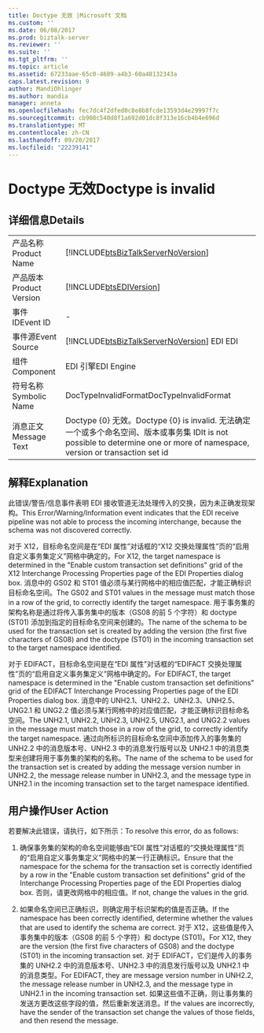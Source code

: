 ```yaml
---
title: Doctype 无效 |Microsoft 文档
ms.custom: ''
ms.date: 06/08/2017
ms.prod: biztalk-server
ms.reviewer: ''
ms.suite: ''
ms.tgt_pltfrm: ''
ms.topic: article
ms.assetid: 67233aae-65c0-4689-a4b3-60a48132343a
caps.latest.revision: 9
author: MandiOhlinger
ms.author: mandia
manager: anneta
ms.openlocfilehash: fec7dc4f2dfed0c8e8b8fcde13593d4e29997f7c
ms.sourcegitcommit: cb908c540d8f1a692d01dc8f313e16cb4b4e696d
ms.translationtype: MT
ms.contentlocale: zh-CN
ms.lasthandoff: 09/20/2017
ms.locfileid: "22239141"
---
```

# <a name="doctype-is-invalid"></a><span data-ttu-id="b2b81-102">Doctype 无效</span><span class="sxs-lookup"><span data-stu-id="b2b81-102">Doctype is invalid</span></span>
## <a name="details"></a><span data-ttu-id="b2b81-103">详细信息</span><span class="sxs-lookup"><span data-stu-id="b2b81-103">Details</span></span>  
  
|||  
|-|-|  
|<span data-ttu-id="b2b81-104">产品名称</span><span class="sxs-lookup"><span data-stu-id="b2b81-104">Product Name</span></span>|[!INCLUDE[btsBizTalkServerNoVersion](../includes/btsbiztalkservernoversion-md.md)]|  
|<span data-ttu-id="b2b81-105">产品版本</span><span class="sxs-lookup"><span data-stu-id="b2b81-105">Product Version</span></span>|[!INCLUDE[btsEDIVersion](../includes/btsediversion-md.md)]|  
|<span data-ttu-id="b2b81-106">事件 ID</span><span class="sxs-lookup"><span data-stu-id="b2b81-106">Event ID</span></span>|-|  
|<span data-ttu-id="b2b81-107">事件源</span><span class="sxs-lookup"><span data-stu-id="b2b81-107">Event Source</span></span>|[!INCLUDE[btsBizTalkServerNoVersion](../includes/btsbiztalkservernoversion-md.md)]<span data-ttu-id="b2b81-108"> EDI</span><span class="sxs-lookup"><span data-stu-id="b2b81-108"> EDI</span></span>|  
|<span data-ttu-id="b2b81-109">组件</span><span class="sxs-lookup"><span data-stu-id="b2b81-109">Component</span></span>|<span data-ttu-id="b2b81-110">EDI 引擎</span><span class="sxs-lookup"><span data-stu-id="b2b81-110">EDI Engine</span></span>|  
|<span data-ttu-id="b2b81-111">符号名称</span><span class="sxs-lookup"><span data-stu-id="b2b81-111">Symbolic Name</span></span>|<span data-ttu-id="b2b81-112">DocTypeInvalidFormat</span><span class="sxs-lookup"><span data-stu-id="b2b81-112">DocTypeInvalidFormat</span></span>|  
|<span data-ttu-id="b2b81-113">消息正文</span><span class="sxs-lookup"><span data-stu-id="b2b81-113">Message Text</span></span>|<span data-ttu-id="b2b81-114">Doctype {0} 无效。</span><span class="sxs-lookup"><span data-stu-id="b2b81-114">Doctype {0} is invalid.</span></span> <span data-ttu-id="b2b81-115">无法确定一个或多个命名空间、版本或事务集 ID</span><span class="sxs-lookup"><span data-stu-id="b2b81-115">It is not possible to determine one or more of namespace, version or transaction set id</span></span>|  
  
## <a name="explanation"></a><span data-ttu-id="b2b81-116">解释</span><span class="sxs-lookup"><span data-stu-id="b2b81-116">Explanation</span></span>  
 <span data-ttu-id="b2b81-117">此错误/警告/信息事件表明 EDI 接收管道无法处理传入的交换，因为未正确发现架构。</span><span class="sxs-lookup"><span data-stu-id="b2b81-117">This Error/Warning/Information event indicates that the EDI receive pipeline was not able to process the incoming interchange, because the schema was not discovered correctly.</span></span>  
  
 <span data-ttu-id="b2b81-118">对于 X12，目标命名空间是在“EDI 属性”对话框的“X12 交换处理属性”页的“启用自定义事务集定义”网格中确定的。</span><span class="sxs-lookup"><span data-stu-id="b2b81-118">For X12, the target namespace is determined in the "Enable custom transaction set definitions" grid of the X12 Interchange Processing Properties page of the EDI Properties dialog box.</span></span> <span data-ttu-id="b2b81-119">消息中的 GS02 和 ST01 值必须与某行网格中的相应值匹配，才能正确标识目标命名空间。</span><span class="sxs-lookup"><span data-stu-id="b2b81-119">The GS02 and ST01 values in the message must match those in a row of the grid, to correctly identify the target namespace.</span></span> <span data-ttu-id="b2b81-120">用于事务集的架构名称是通过将传入事务集中的版本（GS08 的前 5 个字符）和 doctype (ST01) 添加到指定的目标命名空间来创建的。</span><span class="sxs-lookup"><span data-stu-id="b2b81-120">The name of the schema to be used for the transaction set is created by adding the version (the first five characters of GS08) and the doctype (ST01) in the incoming transaction set to the target namespace identified.</span></span>  
  
 <span data-ttu-id="b2b81-121">对于 EDIFACT，目标命名空间是在“EDI 属性”对话框的“EDIFACT 交换处理属性”页的“启用自定义事务集定义”网格中确定的。</span><span class="sxs-lookup"><span data-stu-id="b2b81-121">For EDIFACT, the target namespace is determined in the "Enable custom transaction set definitions" grid of the EDIFACT Interchange Processing Properties page of the EDI Properties dialog box.</span></span> <span data-ttu-id="b2b81-122">消息中的 UNH2.1、UNH2.2、UNH2.3、UNH2.5、UNG2.1 和 UNG2.2 值必须与某行网格中的对应值匹配，才能正确标识目标命名空间。</span><span class="sxs-lookup"><span data-stu-id="b2b81-122">The UNH2.1, UNH2.2, UNH2.3, UNH2.5, UNG2.1, and UNG2.2 values in the message must match those in a row of the grid, to correctly identify the target namespace.</span></span> <span data-ttu-id="b2b81-123">通过向所标识的目标命名空间中添加传入的事务集的 UNH2.2 中的消息版本号、UNH2.3 中的消息发行版号以及 UNH2.1 中的消息类型来创建将用于事务集的架构的名称。</span><span class="sxs-lookup"><span data-stu-id="b2b81-123">The name of the schema to be used for the transaction set is created by adding the message version number in UNH2.2, the message release number in UNH2.3, and the message type in UNH2.1 in the incoming transaction set to the target namespace identified.</span></span>  
  
## <a name="user-action"></a><span data-ttu-id="b2b81-124">用户操作</span><span class="sxs-lookup"><span data-stu-id="b2b81-124">User Action</span></span>  
 <span data-ttu-id="b2b81-125">若要解决此错误，请执行，如下所示：</span><span class="sxs-lookup"><span data-stu-id="b2b81-125">To resolve this error, do as follows:</span></span>  
  
1.  <span data-ttu-id="b2b81-126">确保事务集的架构的命名空间能够由“EDI 属性”对话框的“交换处理属性”页的“启用自定义事务集定义”网格中的某一行正确标识。</span><span class="sxs-lookup"><span data-stu-id="b2b81-126">Ensure that the namespace for the schema for the transaction set is correctly identified by a row in the "Enable custom transaction set definitions" grid of the Interchange Processing Properties page of the EDI Properties dialog box.</span></span> <span data-ttu-id="b2b81-127">否则，请更改网格中的相应值。</span><span class="sxs-lookup"><span data-stu-id="b2b81-127">If not, change the values in the grid.</span></span>  
  
2.  <span data-ttu-id="b2b81-128">如果命名空间已正确标识，则确定用于标识架构的值是否正确。</span><span class="sxs-lookup"><span data-stu-id="b2b81-128">If the namespace has been correctly identified, determine whether the values that are used to identify the schema are correct.</span></span> <span data-ttu-id="b2b81-129">对于 X12，这些值是传入事务集中的版本（GS08 的前 5 个字符）和 doctype (ST01)。</span><span class="sxs-lookup"><span data-stu-id="b2b81-129">For X12, they are the version (the first five characters of GS08) and the doctype (ST01) in the incoming transaction set.</span></span> <span data-ttu-id="b2b81-130">对于 EDIFACT，它们是传入的事务集的 UNH2.2 中的消息版本号、UNH2.3 中的消息发行版号以及 UNH2.1 中的消息类型。</span><span class="sxs-lookup"><span data-stu-id="b2b81-130">For EDIFACT, they are message version number in UNH2.2, the message release number in UNH2.3, and the message type in UNH2.1 in the incoming transaction set.</span></span> <span data-ttu-id="b2b81-131">如果这些值不正确，则让事务集的发送方更改这些字段的值，然后重新发送消息。</span><span class="sxs-lookup"><span data-stu-id="b2b81-131">If the values are incorrectly, have the sender of the transaction set change the values of those fields, and then resend the message.</span></span>